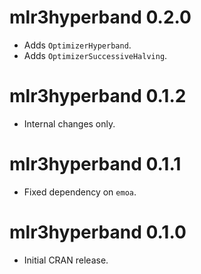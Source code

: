 # mlr3hyperband 0.2.0

- Adds `OptimizerHyperband`.
- Adds `OptimizerSuccessiveHalving`.

# mlr3hyperband 0.1.2

* Internal changes only.

# mlr3hyperband 0.1.1

* Fixed dependency on `emoa`.

# mlr3hyperband 0.1.0

* Initial CRAN release.
